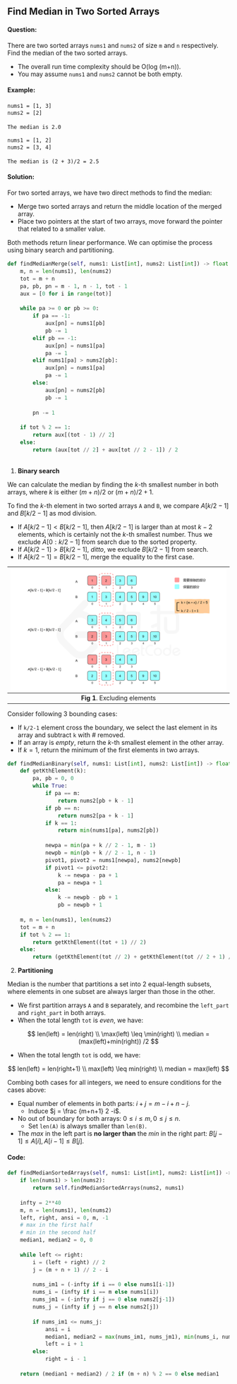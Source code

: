 ## Find Median in Two Sorted Arrays



#### Question:

There are two sorted arrays `nums1` and `nums2` of size `m` and `n` respectively. Find the median of the two sorted arrays.

- The overall run time complexity should be O(log (m+n)).
- You may assume `nums1` and `nums2` cannot be both empty.



#### Example:

```pseudocode
nums1 = [1, 3]
nums2 = [2]

The median is 2.0
```

```pseudocode
nums1 = [1, 2]
nums2 = [3, 4]

The median is (2 + 3)/2 = 2.5
```



#### Solution:

For two sorted arrays, we have two direct methods to find the median:

- Merge two sorted arrays and return the middle location of the merged array.
- Place two pointers at the start of two arrays, move forward the pointer that related to a smaller value.

Both methods return linear performance. We can optimise the process using binary search and partitioning.

```python
def findMedianMerge(self, nums1: List[int], nums2: List[int]) -> float:
    m, n = len(nums1), len(nums2)
    tot = m + n
    pa, pb, pn = m - 1, n - 1, tot - 1
    aux = [0 for i in range(tot)]
    
    while pa >= 0 or pb >= 0:
        if pa == -1:
            aux[pn] = nums1[pb]
            pb -= 1
        elif pb == -1:
            aux[pn] = nums1[pa]
            pa -= 1
        elif nums1[pa] > nums2[pb]:
            aux[pn] = nums1[pa]
            pa -= 1
        else:
            aux[pn] = nums2[pb]
            pb -= 1
        
        pn -= 1
        
    if tot % 2 == 1:
        return aux[(tot - 1) // 2]
    else:
        return (aux[tot // 2] + aux[tot // 2 - 1]) / 2
            
```



1. **Binary search**

We can calculate the median by finding the *k*-th smallest number in both arrays, where *k* is either $(m+n)/2$ or $(m+n)/2+1$. 

To find the *k*-th element in two sorted arrays `A` and `B`, we compare $A[k/2-1]$ and $B[k/2-1]$ as mod division.

- If $A[k/2-1] < B[k/2-1]$, then $A[k/2-1]$ is larger than at most $k-2$ elements, which is certainly not the *k*-th smallest number. Thus we exclude $A[0:k/2-1]$ from search due to the sorted property.
- If $A[k/2-1] > B[k/2-1]$, *ditto*, we exclude $B[k/2-1]$ from search.
- If $A[k/2-1] =B[k/2-1]$, merge the equality to the first case.



| ![](FindMedian.assets/4_fig1.png) |
| :-------------------------------: |
|   **Fig 1**. Excluding elements   |



Consider following 3 bounding cases:

- If `k/2-1` element cross the boundary, we select the last element in its array and subtract `k` with # removed.
- If an array is *empty*, return the *k*-th smallest element in the other array. 
- If $k=1$, return the minimum of the first elements in two arrays.



```python
def findMedianBinary(self, nums1: List[int], nums2: List[int]) -> float:
    def getKthElement(k):
        pa, pb = 0, 0
        while True:
            if pa == m:
                return nums2[pb + k - 1]
            if pb == n:
                return nums2[pa + k - 1]
            if k == 1:
                return min(nums1[pa], nums2[pb])
            
            newpa = min(pa + k // 2 - 1, m - 1)
            newpb = min(pb + k // 2 - 1, n - 1)
            pivot1, pivot2 = nums1[newpa], nums2[newpb]
            if pivot1 <= pivot2:
                k -= newpa - pa + 1
                pa = newpa + 1
            else:
                k -= newpb - pb + 1
                pb = newpb + 1
    
    m, n = len(nums1), len(nums2)
    tot = m + n
    if tot % 2 == 1:
        return getKthElement((tot + 1) // 2)
    else:
        return (getKthElement(tot // 2) + getKthElement(tot // 2 + 1) / 2)
```



2. **Partitioning**

Median is the number that partitions a set into 2 equal-length subsets, where elements in one subset are always larger than those in the other.

- We first partition arrays `A` and `B` separately, and recombine the `left_part` and `right_part` in both arrays.
- When the total length `tot` is *even*, we have:

$$
len(left) = len(right) \\ \max(left) \leq \min(right) \\ median = (max(left)+min(right)) /2 
$$

- When the total length `tot` is odd, we have:

$$
len(left) = len(right+1) \\ max(left) \leq min(right) \\ median = max(left)
$$

Combing both cases for all integers, we need to ensure conditions for the cases above:

- Equal number of elements in both parts: $i + j =m-i+n-j$.
  - Induce $j = \frac {m+n+1} 2 -i$.
- No out of boundary for both arrays: $0\leq i \leq m, 0\leq j \leq n$.
  - Set `len(A)` is always smaller than `len(B)`.
- The *max* in the left part is **no larger than** the *min* in the right part: $B[j-1]\leq A[i], A[i-1] \leq B[j]$.



#### Code:

```python
def findMedianSortedArrays(self, nums1: List[int], nums2: List[int]) -> float:
    if len(nums1) > len(nums2):
        return self.findMedianSortedArrays(nums2, nums1)

    infty = 2**40
    m, n = len(nums1), len(nums2)
    left, right, ansi = 0, m, -1
    # max in the first half
    # min in the second half
    median1, median2 = 0, 0

    while left <= right:
        i = (left + right) // 2
        j = (m + n + 1) // 2 - i

        nums_im1 = (-infty if i == 0 else nums1[i-1])
        nums_i = (infty if i == m else nums1[i])
        nums_jm1 = (-infty if j == 0 else nums2[j-1])
        nums_j = (infty if j == n else nums2[j])

        if nums_im1 <= nums_j:
            ansi = i
            median1, median2 = max(nums_im1, nums_jm1), min(nums_i, nums_j)
            left = i + 1
        else:
            right = i - 1

    return (median1 + median2) / 2 if (m + n) % 2 == 0 else median1
```

